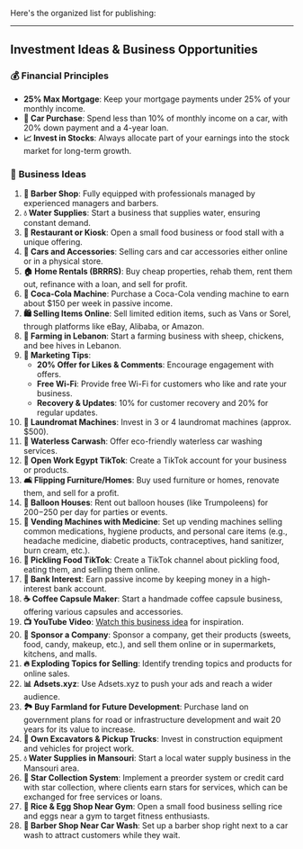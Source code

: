 Here's the organized list for publishing:

---

## Investment Ideas & Business Opportunities

### 💰 **Financial Principles**

- **25% Max Mortgage**: Keep your mortgage payments under 25% of your monthly income.
- **🚗 Car Purchase**: Spend less than 10% of monthly income on a car, with 20% down payment and a 4-year loan.
- **📈 Invest in Stocks**: Always allocate part of your earnings into the stock market for long-term growth.

### 🏢 **Business Ideas**

1. **💈 Barber Shop**: Fully equipped with professionals managed by experienced managers and barbers.
2. **💧 Water Supplies**: Start a business that supplies water, ensuring constant demand.
3. **🍴 Restaurant or Kiosk**: Open a small food business or food stall with a unique offering.
4. **🚗 Cars and Accessories**: Selling cars and car accessories either online or in a physical store.
5. **🏠 Home Rentals (BRRRS)**: Buy cheap properties, rehab them, rent them out, refinance with a loan, and sell for profit.
6. **🥤 Coca-Cola Machine**: Purchase a Coca-Cola vending machine to earn about $150 per week in passive income.
7. **🛍️ Selling Items Online**: Sell limited edition items, such as Vans or Sorel, through platforms like eBay, Alibaba, or Amazon.
8. **🐑 Farming in Lebanon**: Start a farming business with sheep, chickens, and bee hives in Lebanon.
9. **📣 Marketing Tips**:
    - **20% Offer for Likes & Comments**: Encourage engagement with offers.
    - **Free Wi-Fi**: Provide free Wi-Fi for customers who like and rate your business.
    - **Recovery & Updates**: 10% for customer recovery and 20% for regular updates.
10. **🧺 Laundromat Machines**: Invest in 3 or 4 laundromat machines (approx. $500).
11. **🚗 Waterless Carwash**: Offer eco-friendly waterless car washing services.
12. **🎥 Open Work Egypt TikTok**: Create a TikTok account for your business or products.
13. **🛋️ Flipping Furniture/Homes**: Buy used furniture or homes, renovate them, and sell for a profit.
14. **🎈 Balloon Houses**: Rent out balloon houses (like Trumpoleens) for $200-$250 per day for parties or events.
15. **💊 Vending Machines with Medicine**: Set up vending machines selling common medications, hygiene products, and personal care items (e.g., headache medicine, diabetic products, contraceptives, hand sanitizer, burn cream, etc.).
16. **🥒 Pickling Food TikTok**: Create a TikTok channel about pickling food, eating them, and selling them online.
17. **💸 Bank Interest**: Earn passive income by keeping money in a high-interest bank account.
18. **☕ Coffee Capsule Maker**: Start a handmade coffee capsule business, offering various capsules and accessories.
19. **📺 YouTube Video**: [Watch this business idea](https://youtu.be/d65YRFhFJWU) for inspiration.
20. **🎁 Sponsor a Company**: Sponsor a company, get their products (sweets, food, candy, makeup, etc.), and sell them online or in supermarkets, kitchens, and malls.
21. **🔥 Exploding Topics for Selling**: Identify trending topics and products for online sales.
22. **📊 Adsets.xyz**: Use Adsets.xyz to push your ads and reach a wider audience.
23. **🏞️ Buy Farmland for Future Development**: Purchase land on government plans for road or infrastructure development and wait 20 years for its value to increase.
24. **🚜 Own Excavators & Pickup Trucks**: Invest in construction equipment and vehicles for project work.
25. **💧 Water Supplies in Mansouri**: Start a local water supply business in the Mansouri area.
26. **🌟 Star Collection System**: Implement a preorder system or credit card with star collection, where clients earn stars for services, which can be exchanged for free services or loans.
27. **🍚 Rice & Egg Shop Near Gym**: Open a small food business selling rice and eggs near a gym to target fitness enthusiasts.
28. **💈 Barber Shop Near Car Wash**: Set up a barber shop right next to a car wash to attract customers while they wait.
